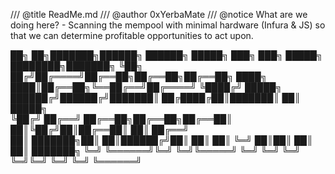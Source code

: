 /// @title ReadMe.md
/// @author 0xYerbaMate
/// @notice What are we doing here? - Scanning the mempool with minimal hardware (Infura & JS) so that we can determine profitable opportunities to act upon.


██╗   ██╗███████╗██████╗ ██████╗  █████╗     ███╗   ███╗ █████╗ ████████╗███████╗
╚██╗ ██╔╝██╔════╝██╔══██╗██╔══██╗██╔══██╗    ████╗ ████║██╔══██╗╚══██╔══╝██╔════╝
 ╚████╔╝ █████╗  ██████╔╝██████╔╝███████║    ██╔████╔██║███████║   ██║   █████╗  
  ╚██╔╝  ██╔══╝  ██╔══██╗██╔══██╗██╔══██║    ██║╚██╔╝██║██╔══██║   ██║   ██╔══╝  
   ██║   ███████╗██║  ██║██████╔╝██║  ██║    ██║ ╚═╝ ██║██║  ██║   ██║   ███████╗
   ╚═╝   ╚══════╝╚═╝  ╚═╝╚═════╝ ╚═╝  ╚═╝    ╚═╝     ╚═╝╚═╝  ╚═╝   ╚═╝   ╚══════╝
           